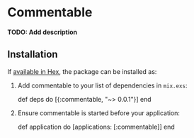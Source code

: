 # Commentable

**TODO: Add description**

## Installation

If [available in Hex](https://hex.pm/docs/publish), the package can be installed as:

  1. Add commentable to your list of dependencies in `mix.exs`:

        def deps do
          [{:commentable, "~> 0.0.1"}]
        end

  2. Ensure commentable is started before your application:

        def application do
          [applications: [:commentable]]
        end

